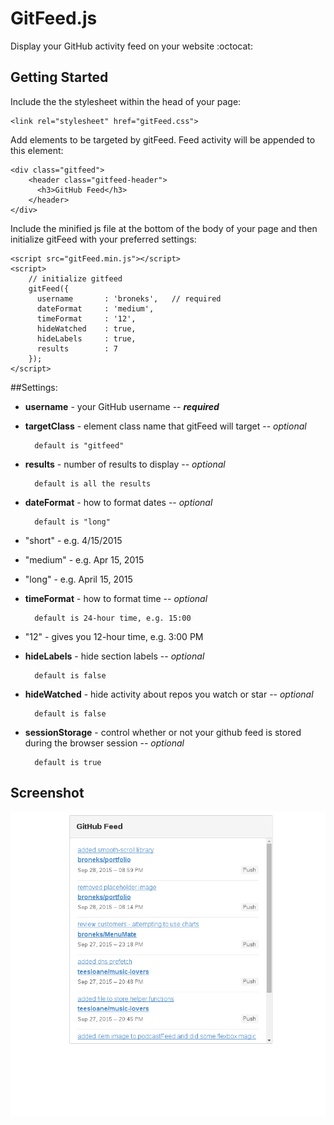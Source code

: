 # GitFeed.js

Display your GitHub activity feed on your website :octocat:

## Getting Started

Include the the stylesheet within the head of your page:

```
<link rel="stylesheet" href="gitFeed.css">
```

Add elements to be targeted by gitFeed. Feed activity will be appended to this element:

```
<div class="gitfeed">
    <header class="gitfeed-header">
      <h3>GitHub Feed</h3>  
    </header>
</div>
```


Include the minified js file at the bottom of the body of your page and then initialize gitFeed
with your preferred settings:

```
<script src="gitFeed.min.js"></script>
<script>
    // initialize gitfeed
    gitFeed({
      username       : 'broneks',   // required
      dateFormat     : 'medium',
      timeFormat     : '12',
      hideWatched    : true,
      hideLabels     : true,
      results        : 7
    });
</script>
```

##Settings:

* **username** - your GitHub username -- ***required***


* **targetClass** - element class name that gitFeed will target -- *optional*

        default is "gitfeed"


* **results** - number of results to display -- *optional*

        default is all the results


* **dateFormat** - how to format dates -- *optional*

        default is "long"

 * "short" - e.g. 4/15/2015
 * "medium" - e.g. Apr 15, 2015
 * "long" - e.g. April 15, 2015


* **timeFormat** - how to format time -- *optional*

        default is 24-hour time, e.g. 15:00

 * "12" - gives you 12-hour time, e.g. 3:00 PM

* **hideLabels** - hide section labels -- *optional*

        default is false


* **hideWatched** - hide activity about repos you watch or star --  *optional*

        default is false

* **sessionStorage** - control whether or not your github feed is stored during the browser session --  *optional*

        default is true


## Screenshot

![GitFeed Screenshot](https://github.com/broneks/gitFeed.js/blob/master/gitfeed-screenshot.png)
